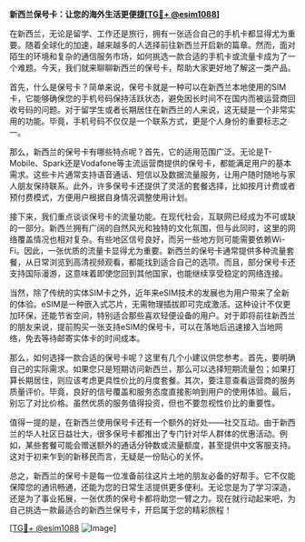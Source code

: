 **新西兰保号卡：让您的海外生活更便捷[[TG💪+ @esim1088](https://t.me/s/esim1088)]**

在新西兰，无论是留学、工作还是旅行，拥有一张适合自己的手机卡都显得尤为重要。随着全球化的加速，越来越多的人选择前往新西兰开启新的篇章。然而，面对陌生的环境和复杂的通信服务市场，如何挑选一款合适的手机卡或流量卡成为了一个难题。今天，我们就来聊聊新西兰的保号卡，帮助大家更好地了解这一类产品。

首先，什么是保号卡？简单来说，保号卡就是一种可以在新西兰本地使用的SIM卡，它能够确保您的手机号码保持活跃状态，避免因长时间不在国内而被运营商回收号码的问题。对于留学生或者长期居住在新西兰的人来说，这无疑是一个非常实用的功能。毕竟，手机号码不仅仅是一个联系方式，更是个人身份的重要标志之一。

那么，新西兰的保号卡有哪些特点呢？首先，它的适用范围广泛。无论是T-Mobile、Spark还是Vodafone等主流运营商提供的保号卡，都能满足用户的基本需求。这些卡片通常支持语音通话、短信以及数据流量服务，让用户随时随地与家人朋友保持联系。此外，许多保号卡还提供了灵活的套餐选择，比如按月计费或者预付费模式，方便用户根据自身情况调整使用计划。

接下来，我们重点谈谈保号卡的流量功能。在现代社会，互联网已经成为不可或缺的一部分。新西兰拥有广阔的自然风光和独特的文化氛围，但与此同时，这里的网络覆盖情况也相对复杂。有些地区信号良好，而另一些地方则可能需要依赖Wi-Fi。因此，一张优质的流量卡显得尤为重要。新西兰的保号卡通常提供多种流量套餐，从日常浏览到高清视频观看，都能找到适合自己的选项。而且，部分保号卡还支持国际漫游，这意味着即使您回到其他国家，也能继续享受稳定的网络连接。

当然，除了传统的实体SIM卡之外，近年来eSIM技术的发展也为用户带来了全新的体验。eSIM是一种嵌入式芯片，无需物理插拔即可完成激活。这种设计不仅更加环保，还能节省空间，特别适合那些喜欢轻便设备的用户。对于即将前往新西兰的朋友来说，提前购买一张支持eSIM的保号卡，可以在落地后迅速接入当地网络，免去等待邮寄实体卡的时间成本。

那么，如何选择一款合适的保号卡呢？这里有几个小建议供您参考。首先，要明确自己的实际需求。如果您只是短期访问新西兰，那么可以选择短期流量包；如果打算长期居住，则应该考虑更具性价比的月度套餐。其次，要注意查看运营商的服务质量评价。毕竟，良好的信号覆盖和服务态度直接影响到用户的使用体验。最后，别忘了对比价格。虽然优质的服务值得投资，但也不要忽视性价比的重要性。

值得一提的是，在新西兰使用保号卡还有一个额外的好处——社交互动。由于新西兰的华人社区日益壮大，很多保号卡都推出了专门针对华人群体的优惠活动。例如，某些套餐可能会赠送额外的通话分钟数或流量额度，甚至提供中文客服支持。这对于初来乍到的新移民而言，无疑是一份贴心的关怀。

总之，新西兰的保号卡是每一位准备前往这片土地的朋友必备的好帮手。它不仅能保障您的通讯畅通，还能为您的日常生活提供更多便利。无论您是为了学习深造，还是为了事业拓展，一张优质的保号卡都将助您一臂之力。现在就行动起来吧，为自己挑选一款最适合的新西兰保号卡，开启属于您的精彩旅程！

[[TG💪+ @esim1088](https://t.me/s/esim1088) ![Image](https://i.postimg.cc/4NQfJmqS/Snipaste-2025-05-13-00-14-12.png)]